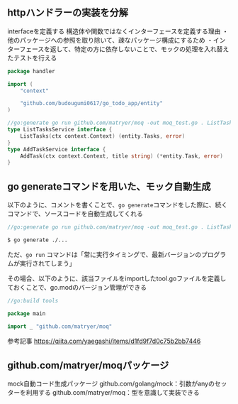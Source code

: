 ## httpハンドラーの実装を分解

interfaceを定義する
構造体や関数ではなくインターフェースを定義する理由
・他のパッケージへの参照を取り除いて、疎なパッケージ構成にするため
・インターフェースを返して、特定の方に依存しないことで、モックの処理を入れ替えたテストを行える

```go
package handler

import (
	"context"

	"github.com/budougumi0617/go_todo_app/entity"
)

//go:generate go run github.com/matryer/moq -out moq_test.go . ListTasksService AddTaskService
type ListTasksService interface {
	ListTasks(ctx context.Context) (entity.Tasks, error)
}
type AddTaskService interface {
	AddTask(ctx context.Context, title string) (*entity.Task, error)
}
```

## go generateコマンドを用いた、モック自動生成
以下のように、コメントを書くことで、`go generate`コマンドをした際に、続くコマンドで、ソースコードを自動生成してくれる

```go
//go:generate go run github.com/matryer/moq -out moq_test.go . ListTasksService AddTaskService
```

```bash
$ go generate ./...
```

ただ、`go run` コマンドは「常に実行タイミングで、最新バージョンのプログラムが実行されてしまう」

その場合、以下のように、該当ファイルをimportしたtool.goファイルを定義しておくことで、go.modのバージョン管理ができる

```go
//go:build tools

package main

import _ "github.com/matryer/moq"
```


参考記事
https://qiita.com/yaegashi/items/d1fd9f7d0c75b2bb7446


## github.com/matryer/moqパッケージ
mock自動コード生成パッケージ
github.com/golang/mock：引数がanyのセッターを利用する
github.com/matryer/moq：型を意識して実装できる
